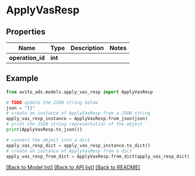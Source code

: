 # ApplyVasResp


## Properties

Name | Type | Description | Notes
------------ | ------------- | ------------- | -------------
**operation_id** | **int** |  | 

## Example

```python
from avito_ads.models.apply_vas_resp import ApplyVasResp

# TODO update the JSON string below
json = "{}"
# create an instance of ApplyVasResp from a JSON string
apply_vas_resp_instance = ApplyVasResp.from_json(json)
# print the JSON string representation of the object
print(ApplyVasResp.to_json())

# convert the object into a dict
apply_vas_resp_dict = apply_vas_resp_instance.to_dict()
# create an instance of ApplyVasResp from a dict
apply_vas_resp_from_dict = ApplyVasResp.from_dict(apply_vas_resp_dict)
```
[[Back to Model list]](../README.md#documentation-for-models) [[Back to API list]](../README.md#documentation-for-api-endpoints) [[Back to README]](../README.md)



